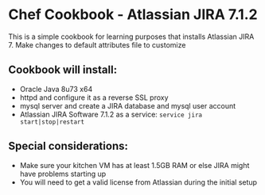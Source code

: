 # Chef Cookbook - Atlassian JIRA 7.1.2
This is a simple cookbook for learning purposes that installs Atlassian JIRA 7.
Make changes to default attributes file to customize

## Cookbook will install:
* Oracle Java 8u73 x64
* httpd and configure it as a reverse SSL proxy
* mysql server and create a JIRA database and mysql user account
* Atlassian JIRA Software 7.1.2 as a service: `service jira start|stop|restart`

## Special considerations:
* Make sure your kitchen VM has at least 1.5GB RAM or else JIRA might have problems starting up
* You will need to get a valid license from Atlassian during the initial setup
